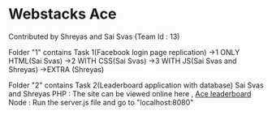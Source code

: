 # Webstacks Ace
Contributed by Shreyas and Sai Svas (Team Id : 13)

Folder "1" contains Task 1(Facebook login page replication)
->1 ONLY HTML(Sai Svas)
->2 WITH CSS(Sai Svas)
->3 WITH JS(Sai Svas and Shreyas)
->EXTRA (Shreyas)

Folder "2" contains Task 2(Leaderboard application with database)
Sai Svas and Shreyas
PHP : The site can be viewed online here , <a href="https://aceleaderboard.000webhostapp.com/">Ace leaderboard</a>
Node : Run the server.js file and go to "localhost:8080" 
